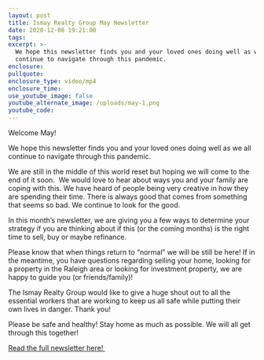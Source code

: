 ```yaml
---
layout: post
title: Ismay Realty Group May Newsletter
date: 2020-12-08 19:21:00
tags:
excerpt: >-
  We hope this newsletter finds you and your loved ones doing well as we all
  continue to navigate through this pandemic.
enclosure:
pullquote:
enclosure_type: video/mp4
enclosure_time:
use_youtube_image: false
youtube_alternate_image: /uploads/may-1.png
youtube_code:
---
```


Welcome May\!

We hope this newsletter finds you and your loved ones doing well as we all continue to navigate through this pandemic.

We are still in the middle of this world reset but hoping we will come to the end of it soon.&nbsp; We would love to hear about ways you and your family are coping with this. We have heard of people being very creative in how they are spending their time. There is always good that comes from something that seems so bad. We continue to look for the good.

In this month’s newsletter, we are giving you a few ways to determine your strategy if you are thinking about if this (or the coming months) is the right time to sell, buy or maybe refinance.

Please know that when things return to “normal” we will be still be here\! If in the meantime, you have questions regarding selling your home, looking for a property in the Raleigh area or looking for investment property, we are happy to guide you (or friends/family)\!

The Ismay Realty Group would like to give a huge shout out to all the essential workers that are working to keep us all safe while putting their own lives in danger. Thank you\!

Please be safe and healthy\! Stay home as much as possible. We will all get through this together\!

[Read the full newsletter here\!&nbsp;](https://app.e2ma.net/app2/response/overview/770996080/)
